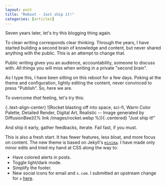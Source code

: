 ```yaml
---
layout: post
title: "Reboot - Just ship it!"
categories: [articles]
---
```


Seven years later, let's try this blogging thing again.

To clean writing corresponds clear thinking. Through the years, I have started
building a second brain of knowledge and content, but never shared anything with
the public. This is an attempt to change that.

Public writing gives you an audience, accountability, someone to discuss with.
All things you will miss when writing in a private "second brain".

As I type this, I have been sitting on this reboot for a few days. Poking at the
theme and configuration, lightly editing the content, never convinced to press
"Publish". So, here we are.

To overcome _that_ feeling, let's try this:

{:.text-align-center}
![Rocket blasting off into space, sci-fi, Warm Color Palette, Detailed Render,
Digital Art, Realistic -- Image generated by DiffusionBee]({% link
/images/rocket.webp %}){:.centered}
"Just ship it!"

And ship it early, gather feedbacks, iterate. Fail fast, if you must.

This is also a fresh start. It has fewer features, less bloat, and more focus on
content. The new theme is based on Jekyll's
[`minima`](https://github.com/jekyll/minima). I have made only minor edits and
tried my hand at CSS along the way to:

- Have colored alerts in posts.
- Toggle light/dark mode.
- Simplify the footer.
- New social icons for email and `x.com`. I submitted an upstream change for `x`
  [here](https://github.com/jekyll/minima/pull/756).
